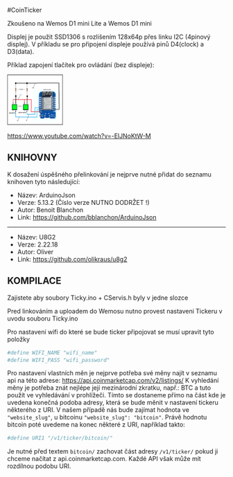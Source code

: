#CoinTicker

Zkoušeno na Wemos D1 mini Lite a Wemos D1 mini

Displej je použit SSD1306 s rozlišením 128x64p přes linku I2C (4pinový displej).
V příkladu se pro připojení displeje používá pinů D4(clock) a D3(data).

Příklad zapojení tlačítek pro ovládání (bez displeje):

<p align="left">
  <img width="128" height="116" src="https://github.com/Fractvival/CoinTicker/blob/master/Images/ct-layout.png">
</p>

https://www.youtube.com/watch?v=-ElJNoKtW-M


KNIHOVNY
--------

K dosažení úspěšného přelinkování je nejprve nutné přidat do seznamu knihoven tyto následující:
- Název: ArduinoJson
- Verze: 5.13.2 (Číslo verze NUTNO DODRŽET !)
- Autor: Benoit Blanchon
- Link: https://github.com/bblanchon/ArduinoJson
------------
- Název: U8G2
- Verze: 2.22.18
- Autor: Oliver
- Link: https://github.com/olikraus/u8g2

KOMPILACE
---------
Zajistete aby soubory Ticky.ino + CServis.h byly v jedne slozce

Pred linkováním a uploadem do Wemosu nutno provest nastaveni Tickeru v uvodu souboru Ticky.ino

Pro nastavení wifi do které se bude ticker připojovat se musí upravit tyto položky
  ```ruby
  #define WIFI_NAME "wifi_name"
  #define WIFI_PASS "wifi_password"
  ```
Pro nastavení vlastních měn je nejprve potřeba své měny najít v seznamu api na této adrese:
  https://api.coinmarketcap.com/v2/listings/
K vyhledání měny je potřeba znát nejlépe její mezinárodní zkratku, např.: BTC a tuto použít ve vyhledávání v prohlížeči.
Tímto se dostaneme přímo na část kde je uvedena konečná podoba adresy, která se bude měnit v nastavení tickeru některého z URI.
V našem případě nás bude zajímat hodnota ve ```"website_slug"```, u bitcoinu ```"website_slug": "bitcoin"```. 
Právě hodnotu bitcoin poté uvedeme na konec některé z URI, například takto:
  ```ruby
  #define URI1 "/v1/ticker/bitcoin/"
  ```
Je nutné před textem ```bitcoin/``` zachovat část adresy ```/v1/ticker/``` pokud ji chceme načítat z api.coinmarketcap.com.
Každé API však může mít rozdílnou podobu URI.

